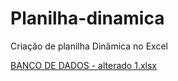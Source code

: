 # Planilha-dinamica
Criação de planilha Dinâmica no Excel



[BANCO DE DADOS - alterado 1.xlsx](https://github.com/user-attachments/files/18446581/BANCO.DE.DADOS.-.alterado.1.xlsx)
